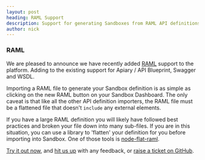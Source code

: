 ```yaml
---
layout: post
heading: RAML Support
description: Support for generating Sandboxes from RAML API definitions
author: nick
---
```


### RAML

We are pleased to announce we have recently added [RAML](http://raml.org) support to the platform. Adding to the existing support for Apiary / API Blueprint, Swagger and WSDL.

Importing a RAML file to generate your Sandbox definition is as simple as clicking on the new RAML button on your Sandbox Dashboard. The only caveat is that like all the other API definition importers, the RAML file must be a flattened file that doesn't `include` any external elements. 

If you have a large RAML definition you will likely have followed best practices and broken your file down into many sub-files. If you are in this situation, you can use a library to 'flatten' your definition for you before importing into Sandbox. One of those tools is [node-flat-raml](https://github.com/joeledwards/node-flat-raml).

[Try it out now](https://getsandbox.com), and [hit us up](https://twitter.com/_getsandbox) with any feedback, or [raise a ticket on GitHub](https://github.com/getsandbox/feedback/issues).